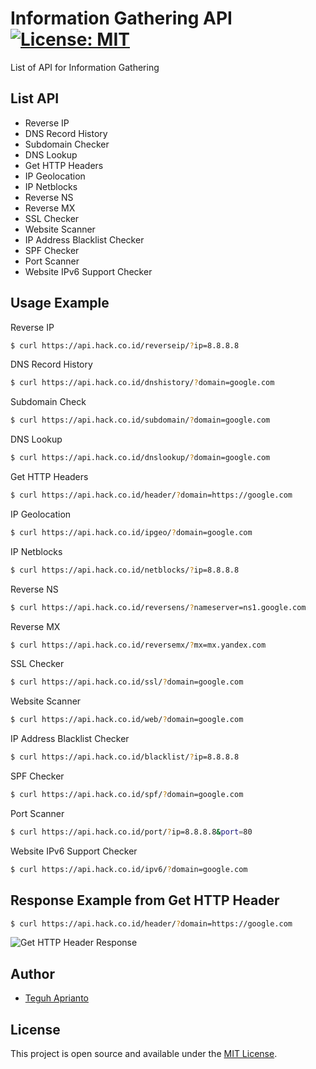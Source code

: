 # Information Gathering API [![License: MIT](https://img.shields.io/badge/License-MIT-blue.svg)](https://opensource.org/licenses/MIT)
List of API for Information Gathering

## List API ##

- Reverse IP 		    
- DNS Record History 		  
- Subdomain Checker 	
- DNS Lookup 		    
- Get HTTP Headers  	
- IP Geolocation 	  
- IP Netblocks   	  
- Reverse NS     	  
- Reverse MX  
- SSL Checker
- Website Scanner
- IP Address Blacklist Checker
- SPF Checker
- Port Scanner
- Website IPv6 Support Checker

## Usage Example ##

Reverse IP

```bash
$ curl https://api.hack.co.id/reverseip/?ip=8.8.8.8
```

DNS Record History

```bash
$ curl https://api.hack.co.id/dnshistory/?domain=google.com
```

Subdomain Check

```bash
$ curl https://api.hack.co.id/subdomain/?domain=google.com
```

DNS Lookup

```bash
$ curl https://api.hack.co.id/dnslookup/?domain=google.com
```

Get HTTP Headers 

```bash
$ curl https://api.hack.co.id/header/?domain=https://google.com
```

IP Geolocation

```bash
$ curl https://api.hack.co.id/ipgeo/?domain=google.com
```

IP Netblocks

```bash
$ curl https://api.hack.co.id/netblocks/?ip=8.8.8.8
```

Reverse NS

```bash
$ curl https://api.hack.co.id/reversens/?nameserver=ns1.google.com
```

Reverse MX

```bash
$ curl https://api.hack.co.id/reversemx/?mx=mx.yandex.com
```

SSL Checker

```bash
$ curl https://api.hack.co.id/ssl/?domain=google.com
```

Website Scanner

```bash
$ curl https://api.hack.co.id/web/?domain=google.com
```

IP Address Blacklist Checker

```bash
$ curl https://api.hack.co.id/blacklist/?ip=8.8.8.8
```

SPF Checker

```bash
$ curl https://api.hack.co.id/spf/?domain=google.com
```

Port Scanner 

```bash
$ curl https://api.hack.co.id/port/?ip=8.8.8.8&port=80
```

Website IPv6 Support Checker

```bash
$ curl https://api.hack.co.id/ipv6/?domain=google.com
```

## Response Example from Get HTTP Header ##

```bash
$ curl https://api.hack.co.id/header/?domain=https://google.com
```

![Get HTTP Header Response](https://raw.githubusercontent.com/secgron/Information-Gathering-API/master/screenshoot.png)

## Author

- [Teguh Aprianto](https://teguh.co)

## License

This project is open source and available under the [MIT License](LICENSE).
